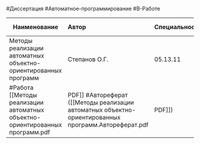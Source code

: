 #Диссертация #Автоматное-программирование #В-Работе 

| Наименование | Автор | Специальность | Год | Дата начала |
|------|:---------|:-----------|:---------|:----------|
|Методы реализации автоматных объектно-ориентированных программ|Степанов О.Г.| 05.13.11 | 2009 |2023-07-07|
#Работа [[Методы реализации автоматных объектно-ориентированных программ.pdf|PDF]] #Автореферат ([[Методы реализации автоматных объектно-ориентированных программ.Автореферат.pdf|PDF]])

